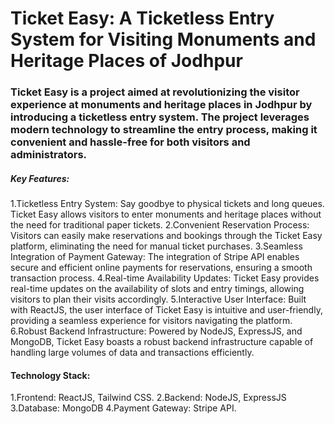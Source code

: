 # Ticket Easy: A Ticketless Entry System for Visiting Monuments and Heritage Places of Jodhpur
### Ticket Easy is a project aimed at revolutionizing the visitor experience at monuments and heritage places in Jodhpur by introducing a ticketless entry system. The project leverages modern technology to streamline the entry process, making it convenient and hassle-free for both visitors and administrators.

##### Key Features:
1.Ticketless Entry System: Say goodbye to physical tickets and long queues. Ticket Easy allows visitors to enter monuments and heritage places without the need for traditional paper tickets.
2.Convenient Reservation Process: Visitors can easily make reservations and bookings through the Ticket Easy platform, eliminating the need for manual ticket purchases.
3.Seamless Integration of Payment Gateway: The integration of Stripe API enables secure and efficient online payments for reservations, ensuring a smooth transaction process.
4.Real-time Availability Updates: Ticket Easy provides real-time updates on the availability of slots and entry timings, allowing visitors to plan their visits accordingly.
5.Interactive User Interface: Built with ReactJS, the user interface of Ticket Easy is intuitive and user-friendly, providing a seamless experience for visitors navigating the platform.
6.Robust Backend Infrastructure: Powered by NodeJS, ExpressJS, and MongoDB, Ticket Easy boasts a robust backend infrastructure capable of handling large volumes of data and transactions efficiently.
#### Technology Stack:
1.Frontend: ReactJS, Tailwind CSS.
2.Backend: NodeJS, ExpressJS
3.Database: MongoDB
4.Payment Gateway: Stripe API.
